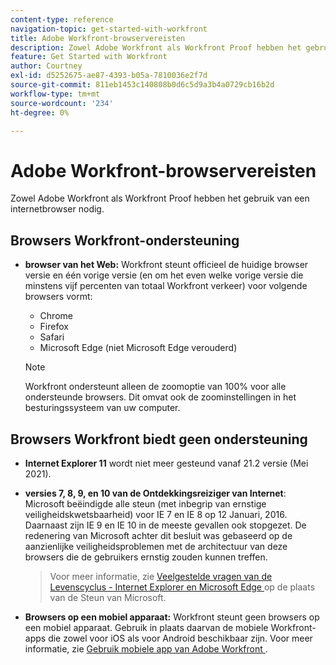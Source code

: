 ```yaml
---
content-type: reference
navigation-topic: get-started-with-workfront
title: Adobe Workfront-browservereisten
description: Zowel Adobe Workfront als Workfront Proof hebben het gebruik van een internetbrowser nodig.
feature: Get Started with Workfront
author: Courtney
exl-id: d5252675-ae87-4393-b05a-7810036e2f7d
source-git-commit: 811eb1453c140808b0d6c5d9a3b4a0729cb16b2d
workflow-type: tm+mt
source-wordcount: '234'
ht-degree: 0%

---
```


# Adobe Workfront-browservereisten

<!--Audited: 01/2024-->

Zowel Adobe Workfront als Workfront Proof hebben het gebruik van een internetbrowser nodig.

## Browsers Workfront-ondersteuning

* **browser van het Web:** Workfront steunt officieel de huidige browser versie en één vorige versie (en om het even welke vorige versie die minstens vijf percenten van totaal Workfront verkeer) voor volgende browsers vormt:

   * Chrome
   * Firefox
   * Safari
   * Microsoft Edge (niet Microsoft Edge verouderd)

  >[!NOTE]
  >
  >Workfront ondersteunt alleen de zoomoptie van 100% voor alle ondersteunde browsers. Dit omvat ook de zoominstellingen in het besturingssysteem van uw computer.

## Browsers Workfront biedt geen ondersteuning

* **Internet Explorer 11** wordt niet meer gesteund vanaf 21.2 versie (Mei 2021).

* **versies 7, 8, 9, en 10 van de Ontdekkingsreiziger van Internet**: Microsoft beëindigde alle steun (met inbegrip van ernstige veiligheidskwetsbaarheid) voor IE 7 en IE 8 op 12 Januari, 2016. Daarnaast zijn IE 9 en IE 10 in de meeste gevallen ook stopgezet. De redenering van Microsoft achter dit besluit was gebaseerd op de aanzienlijke veiligheidsproblemen met de architectuur van deze browsers die de gebruikers ernstig zouden kunnen treffen.
  >Voor meer informatie, zie [ Veelgestelde vragen van de Levenscyclus - Internet Explorer en Microsoft Edge ](https://support.microsoft.com/en-us/help/17454/lifecycle-faq-internet-explorer) op de plaats van de Steun van Microsoft. <!--the title of this page changes; ensure accuracy-->

* **Browsers op een mobiel apparaat:** Workfront steunt geen browsers op een mobiel apparaat. Gebruik in plaats daarvan de mobiele Workfront-apps die zowel voor iOS als voor Android beschikbaar zijn. Voor meer informatie, zie [ Gebruik mobiele app van Adobe Workfront ](../workfront-basics/mobile-apps/using-the-workfront-mobile-app/use-the-mobile-app.md).



